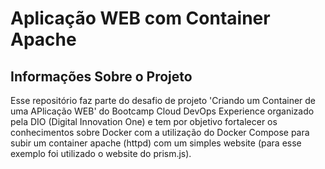# Aplicação WEB com Container Apache

## Informações Sobre o Projeto
Esse repositório faz parte do desafio de projeto 'Criando um Container de uma APlicação WEB' do Bootcamp Cloud DevOps Experience organizado pela DIO (Digital Innovation One) e tem por objetivo fortalecer os conhecimentos sobre Docker com a utilização do Docker Compose para subir um container apache (httpd) com um simples website (para esse exemplo foi utilizado o website do prism.js).
